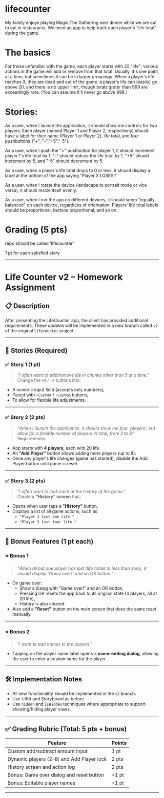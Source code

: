 # lifecounter
My family enjoys playing Magic:The Gathering over dinner while we are out to eat in restaurants. We need an app to help track each player's "life total" during the game.

# The basics
For those unfamiliar with the game, each player starts with 20 "life"; various actions in the game will add or remove from that total. Usually, it's one point at a time, but sometimes it can be in larger groupings. When a player's life reaches 0, they are dead and out of the game; a player's life can (easily) go above 20, and there is no upper limit, though totals grater than 999 are exceedingly rare. (You can assume it'll never go above 999.)

# Stories:
As a user, when I launch the application, it should show me controls for two players. Each player (named Player 1 and Player 2, respectively) should have a label for their name (Player 1 or Player 2), life total, and four pushbuttons ("+", "-","+5","-5").

As a user, when I push the "+" pushbutton for player 1, it should increment player 1's life total by 1. "-" should reduce the life total by 1, "+5" should increment by 5, and "-5" should decrement by 5.

As a user, when a player's life total drops to 0 or less, it should display a label at the bottom of the app saying "Player X LOSES!"

As a user, when I rotate the device (landscape to portrait mode or vice versa), it should resize itself evenly.

As a user, when I run the app on different devices, it should seem "equally balanced" on each device, regardless of orientation. Players' life total labels should be proportional, buttons proportional, and so on.

# Grading (5 pts)
repo should be called 'lifecounter'

1 pt for each satisfied story

-------------------------------------------------
# Life Counter v2 – Homework Assignment

## 📋 Description

After presenting the LifeCounter app, the client has provided additional requirements. These updates will be implemented in a new branch called `v2` of the original `lifecounter` project.

---

## 📌 Stories (Required)

### ✅ Story 1 (1 pt)
> _"I often want to add/remove life in chunks other than 5 at a time."_  
Change the `+5` / `-5` buttons into:
- A numeric input field (accepts only numbers),
- Paired with `+Custom` / `-Custom` buttons,
- To allow for flexible life adjustments.

---

### ✅ Story 2 (2 pts)
> _"When I launch the application, it should show me four 'players', but allow for a flexible number of players in total, from 2 to 8."_  
Requirements:
- App starts with **4 players**, each with 20 life.
- An **"Add Player"** button allows adding more players (up to 8).
- Once any player's life changes (game has started), disable the Add Player button until game is reset.

---

### ✅ Story 3 (2 pts)
> _"I often want to look back at the history of the game."_  
Create a **"History" screen** that:
- Opens when user taps a **"History"** button,
- Displays a list of all game actions, such as:  
  - `"Player 1 lost one life."`  
  - `"Player 3 lost four life."`

---

## 🌟 Bonus Features (1 pt each)

### ⭐ Bonus 1
> _"When all but one player has lost (life totals to less than zero), it should display 'Game over!' and an OK button."_  
- On game over:
  - Show a dialog with "Game over!" and an OK button,
  - Pressing OK resets the app back to its original state (4 players, all at 20 life),
  - History is also cleared.
- Also add a **"Reset"** button on the main screen that does the same reset manually.

---

### ⭐ Bonus 2
> _"I want to add names to the players."_  
- Tapping on the player name label opens a **name-editing dialog**, allowing the user to enter a custom name for the player.

---

## 🛠️ Implementation Notes

- All new functionality should be implemented in the `v2` branch.
- Use UIKit and Storyboard as before.
- Use `hidden` and `isHidden` techniques where appropriate to support showing/hiding player views.

---

## ✅ Grading Rubric (Total: 5 pts + bonus)

| Feature | Points |
|--------|--------|
| Custom add/subtract amount input | 1 pt |
| Dynamic players (2–8) and Add Player lock | 2 pts |
| History screen and action log | 2 pts |
| Bonus: Game over dialog and reset button | +1 pt |
| Bonus: Editable player names | +1 pt |

---




